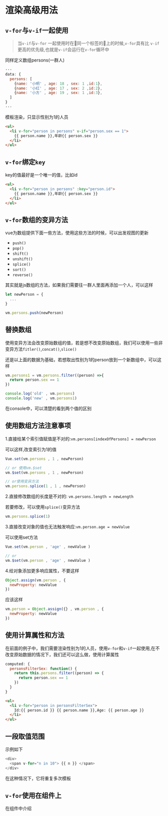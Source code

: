 # 渲染高级用法

## `v-for`与`v-if`一起使用

> 当`v-if`与`v-for` 一起使用时在同一个标签的上的时候,`v-for`具有比 `v-if`更高的优先级,也就是`v-if`会运行在`v-for`循环中

同样定义数组persons(一群人)

```js
···
data: {
  persons: [
    {name: '小明' , age: 18 , sex: 1 ,id:1},
    {name: '小红' , age: 17 , sex: 2 ,id:2},
    {name: '小方' , age: 19 , sex: 1 ,id:3},
  ]
}
···
```

模板渲染，只显示性别为1的人员

```html
<ul>
  <li v-for="person in persons" v-if="person.sex == 1">
    {{ person.name }},年龄{{ person.sex }}
  </li>
</ul>
```

## `v-for`绑定`key`

key的值最好是一个唯一的值，比如id

```html
<ul>
  <li v-for="person in persons" :key="person.id">
    {{ person.name }},年龄{{ person.sex }}
  </li>
</ul>
```

## `v-for`数组的变异方法

vue为数组提供下面一些方法，使用这些方法的时候，可以出发视图的更新

+ `push()`
+ `pop()`
+ `shift()`
+ `unshift()`
+ `splice()`
+ `sort()`
+ `reverse()`

其实就是js数组的方法，如果我们需要往一群人里面再添加一个人，可以这样

```js
let newPerson = {
  ...
}

vm.persons.push(newPerson)
```

## 替换数组

使用变异方法会改变原始数组的值，若是想不改变原始数组，我们可以使用一些非变异方法`fitler()`,`concat()`,`slice()`

还是以上面的数据为基础，若想取出性别为1的person放到一个新数组中，可以这样

```js
vm.persons1 = vm.persons.filter((person) =>{
  return person.sex == 1
})

console.log('old' , vm.persons)
console.log('new' , vm.persons1)
```

在console中，可以清楚的看到两个值的区别

## 使用数组方法注意事项

1.直接给某个索引值赋值是不对的:`vm.persons[indexOfPersons] = newPerson`

可以这样,改变索引为1的值

```js
Vue.set(vm.persons , 1 , newPerson)

// or 使用vm.$set
vm.$set(vm.persons , 1 , newPerson)

// or使用变异方法
vm.persons.splice(1 , 1 , newPerson)
```

2.直接修改数组的长度是不对的: `vm.persons.length = newLength`

若要修改，可以使用`splice()`变异方法

```js
vm.persons.splice(1)
```

3.直接改变对象的值也无法触发响应:`vm.person.age = newValue`

可以使用set方法

```js
Vue.set(vm.person , 'age' , newValue )

// or
vm.$set(vm.person , 'age' , newValue )

```

4.给对象添加更多响应属性，不要这样

```js
Object.assign(vm.person , {
  newProperty: newValue
})
```

应该这样

```js
vm.person = Object.assign({} , vm.person , {
  newProperty: newValue
})
```

## 使用计算属性和方法

在前面的例子中，我们需要渲染性别为1的人员，使用`v-for`和`v-if`一起使用,在不改变原始数据的情况下，我们还可以这么做，使用计算属性

```js
computed: {
  personsFilterSex: function() {
    return this.persons.filter((person) => {
      return person.sex == 1
    })
  }
}
```

```html
<ul>
  <li v-for="person in personsFilterSex">
    Id:{{ person.id }} {{ person.name }},Age: {{ person.age }}
  </li>
</ul>
```

## 一段取值范围

示例如下

```js
<div>
  <span v-for="n in 10"> {{ n }} </span>
</div>
```

在这种情况下，它将重复多次模板

## `v-for`使用在组件上

在组件中介绍